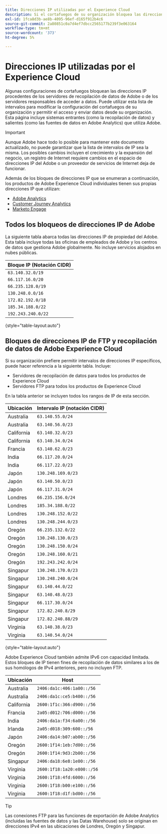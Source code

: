 ```yaml
---
title: Direcciones IP utilizadas por el Experience Cloud
description: Si el cortafuegos de su organización bloquea las direcciones IP que se originan en el Adobe, utilice esta lista para actualizar la configuración del cortafuegos.
exl-id: 1fca8d3b-ae8b-4095-96ef-d165f912b4c6
source-git-commit: 2a80851c0a7d4ef7dbcc2565177b239f3e063164
workflow-type: tm+mt
source-wordcount: '373'
ht-degree: 5%

---
```


# Direcciones IP utilizadas por el Experience Cloud

Algunas configuraciones de cortafuegos bloquean las direcciones IP procedentes de los servidores de recopilación de datos de Adobe o de los servidores responsables de acceder a datos. Puede utilizar esta lista de intervalos para modificar la configuración del cortafuegos de su organización y permitir el acceso y enviar datos desde su organización. Esta página incluye sistemas entrantes (como la recopilación de datos) y salientes (como las fuentes de datos en Adobe Analytics) que utiliza Adobe.

>[!IMPORTANT]
>
>Aunque Adobe hace todo lo posible para mantener este documento actualizado, no puede garantizar que la lista de intervalos de IP sea la misma. Los posibles cambios incluyen el crecimiento y la expansión del negocio, un registro de Internet requiere cambios en el espacio de direcciones IP del Adobe o un proveedor de servicios de Internet deja de funcionar.

Además de los bloques de direcciones IP que se enumeran a continuación, los productos de Adobe Experience Cloud individuales tienen sus propias direcciones IP que utilizan:

* [Adobe Analytics](https://experienceleague.adobe.com/en/docs/analytics/technotes/ip-addresses)
* [Customer Journey Analytics](https://experienceleague.adobe.com/en/docs/analytics-platform/using/technotes/ip-addresses)
* [Marketo Engage](https://experienceleague.adobe.com/en/docs/marketo/using/getting-started/initial-setup/configure-protocols-for-marketo#step-allowlist-marketo-ips)

## Todos los bloqueos de direcciones IP de Adobe

La siguiente tabla abarca todas las direcciones IP de propiedad del Adobe. Esta tabla incluye todas las oficinas de empleados de Adobe y los centros de datos que gestiona Adobe globalmente. No incluye servicios alojados en nubes públicas.

| Bloque IP (Notación CIDR) |
| --- |
| `63.140.32.0/19` |
| `66.117.16.0/20` |
| `66.235.128.0/19` |
| `130.248.0.0/16` |
| `172.82.192.0/18` |
| `185.34.188.0/22` |
| `192.243.240.0/22` |

{style="table-layout:auto"}

## Bloques de direcciones IP de FTP y recopilación de datos de Adobe Experience Cloud

Si su organización prefiere permitir intervalos de direcciones IP específicos, puede hacer referencia a la siguiente tabla. Incluye:

* Servidores de recopilación de datos para todos los productos de Experience Cloud
* Servidores FTP para todos los productos de Experience Cloud

En la tabla anterior se incluyen todos los rangos de IP de esta sección.

| Ubicación | Intervalo IP (notación CIDR) |
| --- | --- |
| Australia | `63.140.55.0/24` |
| Australia | `63.140.56.0/23` |
| California | `63.140.32.0/23` |
| California | `63.140.34.0/24` |
| Francia | `63.140.62.0/23` |
| India | `66.117.20.0/24` |
| India | `66.117.22.0/23` |
| Japón | `130.248.169.0/23` |
| Japón | `63.140.50.0/23` |
| Japón | `66.117.31.0/24` |
| Londres | `66.235.156.0/24` |
| Londres | `185.34.188.0/22` |
| Londres | `130.248.152.0/22` |
| Londres | `130.248.244.0/23` |
| Oregón | `66.235.132.0/22` |
| Oregón | `130.248.130.0/23` |
| Oregón | `130.248.150.0/24` |
| Oregón | `130.248.160.0/21` |
| Oregón | `192.243.242.0/24` |
| Singapur | `130.248.170.0/23` |
| Singapur | `130.248.240.0/24` |
| Singapur | `63.140.44.0/22` |
| Singapur | `63.140.48.0/23` |
| Singapur | `66.117.30.0/24` |
| Singapur | `172.82.240.8/29` |
| Singapur | `172.82.240.88/29` |
| Virginia | `63.140.38.0/23` |
| Virginia | `63.140.54.0/24` |

{style="table-layout:auto"}

Adobe Experience Cloud también admite IPv6 con capacidad limitada. Estos bloques de IP tienen fines de recopilación de datos similares a los de sus homólogos de IPv4 anteriores, pero no incluyen FTP.

| Ubicación | Host |
| --- | --- |
| Australia | `2406:da1c:406:1a00::/56` |
| Australia | `2406:da1c:ce5:b400::/56` |
| California | `2600:1f1c:366:d900::/56` |
| Francia | `2a05:d012:706:d000::/56` |
| India | `2406:da1a:f34:6a00::/56` |
| Irlanda | `2a05:d018:309:600::/56` |
| Japón | `2406:da14:b07:ab00::/56` |
| Oregón | `2600:1f14:1eb:7d00::/56` |
| Oregón | `2600:1f14:9d3:2b00::/56` |
| Singapur | `2406:da18:6e8:1e00::/56` |
| Virginia | `2600:1f18:1a20:e800::/56` |
| Virginia | `2600:1f18:4fd:6000::/56` |
| Virginia | `2600:1f18:b00:e100::/56` |
| Virginia | `2600:1f18:d1f:bd00::/56` |

>[!TIP]
>
>Las conexiones FTP para las funciones de exportación de Adobe Analytics (incluidas las fuentes de datos y las Datas Warehouse) solo se originan en direcciones IPv4 en las ubicaciones de Londres, Oregón y Singapur.
